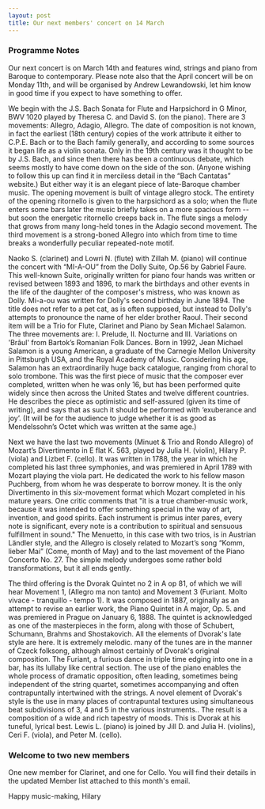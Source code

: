 ```yaml
---
layout: post
title: Our next members' concert on 14 March
---
```

### Programme Notes 
Our next concert is on March 14th and features wind, strings and piano from Baroque to contemporary. Please note also that the April concert will be on Monday 11th, and will be organised by Andrew Lewandowski, let him know in good time if you expect to have something to offer.
 
We begin with the J.S. Bach Sonata for Flute and Harpsichord in G Minor, BWV 1020 played by Theresa C. and David S. (on the piano). There are 3 movements: Allegro, Adagio, Allegro. The date of composition is not known, in fact the earliest (18th century) copies of the work attribute it either to C.P.E. Bach or to the Bach family generally, and according to some sources it began life as a violin sonata. Only in the 19th century was it thought to be by J.S. Bach, and since then there has been a continuous debate, which seems mostly to have come down on the side of the son. (Anyone wishing to follow this up can find it in merciless detail in the “Bach Cantatas” website.)  But either way it is an elegant piece of late-Baroque chamber music.  The opening movement is built of vintage allegro stock. The entirety of the opening ritornello is given to the harpsichord as a solo; when the flute enters some bars later the music briefly takes on a more spacious form -- but soon the energetic ritornello creeps back in. The flute sings a melody that grows from many long-held tones in the Adagio second movement. The third movement is a strong-boned Allegro into which from time to time breaks a wonderfully peculiar repeated-note motif.
 
Naoko S. (clarinet) and Lowri N. (flute) with Zillah M. (piano) will continue the  concert with  “MI-A-OU” from the Dolly Suite, Op.56 by Gabriel Faure. This well-known Suite, originally written for piano four hands was written or revised between 1893 and 1896, to mark the birthdays and other events in the life of the daughter of the composer's mistress, who was known as Dolly.  Mi-a-ou was written for Dolly's second birthday in June 1894. The title does not refer to a pet cat, as is often supposed, but instead to Dolly's attempts to pronounce the name of her elder brother Raoul.
Their second item will be a Trio for Flute, Clarinet and Piano by Sean Michael Salamon. The three movements are: I. Prelude, II. Nocturne and III. Variations on 'Brâul' from Bartok’s Romanian Folk Dances. Born in 1992, Jean Michael Salamon is a young American, a graduate of the Carnegie Mellon University in Pittsburgh USA, and the Royal Academy of Music. Considering his age, Salamon has an extraordinarily huge back catalogue, ranging from choral to solo trombone.  This was the first piece of music that the composer ever completed, written when he was only 16, but has been performed quite widely since then across the United States and twelve different countries. He describes the piece as optimistic and self-assured (given its time of writing), and says that as such it should be performed with ‘exuberance and joy’. (It will be for the audience to judge whether it is as good as Mendelssohn’s Octet which was written at the same age.)
 
Next we have the last two movements (Minuet & Trio and Rondo Allegro) of  Mozart’s Divertimento in E flat K. 563, played by Julia H. (violin), Hilary P. (viola) and Lizbet F. (cello). It was written in 1788,  the year in which he completed his last three symphonies, and was premiered in April 1789 with Mozart playing the viola part. He dedicated the work to his fellow mason Puchberg, from whom he was desperate to borrow money. It is the only Divertimento in this six-movement format which Mozart completed in his mature years. One critic comments that "it is a true chamber-music work, because it was intended to offer something special in the way of art, invention, and good spirits. Each instrument is primus inter pares, every note is significant, every note is a contribution to spiritual and sensuous fulfillment in sound."  The Menuetto, in this case with two trios, is in Austrian Ländler style, and the Allegro is closely related to Mozart’s song “Komm, lieber Mai” (Come, month of May) and to the last movement of the Piano Concerto No. 27. The simple melody undergoes some rather bold transformations, but it all ends gently.
 
 The third offering is the Dvorak Quintet no 2 in A op 81, of which we will hear Movement 1,  (Allegro ma non tanto) and Movement 3 (Furiant. Molto vivace - tranquillo - tempo 1). It was composed in 1887, originally as an attempt to revise an earlier work, the Piano Quintet in A major, Op. 5. and was premiered in Prague on January 6, 1888. The quintet is acknowledged as one of the masterpieces in the form, along with those of Schubert, Schumann, Brahms and Shostakovich. All the elements of Dvorak's late style are here. It is extremely melodic. many of the tunes are in the manner of Czeck folksong, although almost certainly of Dvorak's original composition.  The Furiant, a furious dance in triple time edging into one in a bar, has its lullaby like central section. The use of the piano enables the whole process of dramatic opposition, often leading, sometimes being independent of the string quartet, sometimes accompanying and often contrapuntally intertwined with the strings. A novel element of Dvorak's style is the use in many places of contrapuntal textures using simultaneous beat subdivisions of 3, 4 and 5 in the various instruments.. The result is a composition of a wide and rich tapestry of moods. This is Dvorak at his tuneful, lyrical best.
Lewis L. (piano) is joined by Jill D. and Julia H. (violins), Ceri F. (viola), and Peter M. (cello).
 
### Welcome to two new members 
One new member for Clarinet, and one for Cello. You will find their details in the updated Member list attached to this month's email.

Happy music-making,
Hilary
